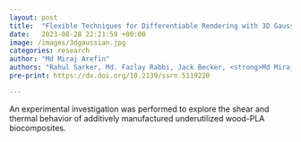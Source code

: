 ```yaml
---
layout: post
title:  "Flexible Techniques for Differentiable Rendering with 3D Gaussians"
date:   2023-08-28 22:21:59 +00:00
image: /images/3dgaussian.jpg
categories: research
author: "Md Miraj Arefin"
authors: "Rahul Sarker, Md. Fazlay Rabbi, Jack Becker, <strong>Md Miraj Arefin</strong>, Israt Zahan, Mohammod Minhajur Rahman, Md Arifuzzaman, Md Abdullah Al Bari, Md Golam Kibria"
pre-print: https://dx.doi.org/10.2139/ssrn.5119220

---
```

An experimental investigation was performed to explore the shear and thermal behavior of additively manufactured underutilized wood-PLA biocomposites.
